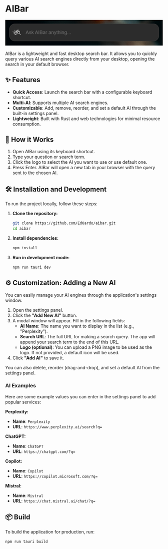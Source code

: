 # AIBar

![searchbar_example.png](searchbar_example.png)

AIBar is a lightweight and fast desktop search bar. It allows you to quickly query various AI search engines directly from your desktop, opening the search in your default browser.

## ✨ Features

- **Quick Access**: Launch the search bar with a configurable keyboard shortcut.
- **Multi-AI**: Supports multiple AI search engines.
- **Customizable**: Add, remove, reorder, and set a default AI through the built-in settings panel.
- **Lightweight**: Built with Rust and web technologies for minimal resource consumption.

## 🚀 How it Works

1. Open AIBar using its keyboard shortcut.
2. Type your question or search term.
3. Click the logo to select the AI you want to use or use default one.
4. Press Enter. AIBar will open a new tab in your browser with the query sent to the chosen AI.

## 🛠️ Installation and Development

To run the project locally, follow these steps:

1. **Clone the repository:**

   ```bash
   git clone https://github.com/Ed0ardo/aibar.git
   cd aibar
   ```

2. **Install dependencies:**

   ```bash
   npm install
   ```

3. **Run in development mode:**

   ```bash
   npm run tauri dev
   ```

## ⚙️ Customization: Adding a New AI

You can easily manage your AI engines through the application's settings window.

1. Open the settings panel.
2. Click the **"Add New AI"** button.
3. A modal window will appear. Fill in the following fields:
   - **AI Name**: The name you want to display in the list (e.g., "Perplexity").
   - **Search URL**: The full URL for making a search query. The app will append your search term to the end of this URL.
   - **Logo (optional)**: You can upload a PNG image to be used as the logo. If not provided, a default icon will be used.
4. Click **"Add AI"** to save it.

You can also delete, reorder (drag-and-drop), and set a default AI from the settings panel.

### AI Examples

Here are some example values you can enter in the settings panel to add popular services:

**Perplexity:**

- **Name**: `Perplexity`
- **URL**: `https://www.perplexity.ai/search?q=`

**ChatGPT:**

- **Name**: `ChatGPT`
- **URL**: `https://chatgpt.com/?q=`

**Copilot:**

- **Name**: `Copilot`
- **URL**: `https://copilot.microsoft.com/?q=`

**Mistral:**

- **Name**: `Mistral`
- **URL**: `https://chat.mistral.ai/chat/?q=`

## 📦 Build

To build the application for production, run:

```bash
npm run tauri build
```
